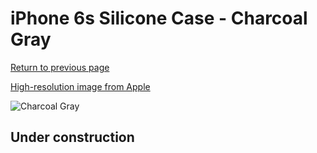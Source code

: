 # iPhone 6s Silicone Case - Charcoal Gray

[Return to previous page](/iphone_6)

[High-resolution image from Apple](https://store.storeimages.cdn-apple.com/8756/as-images.apple.com/is/MKY02?wid=4500&hei=4500&fmt=png)

<div style="width: 512px"><img src="/almost_uncompressed/MKY02.webp" alt="Charcoal Gray"></div>

## Under construction

